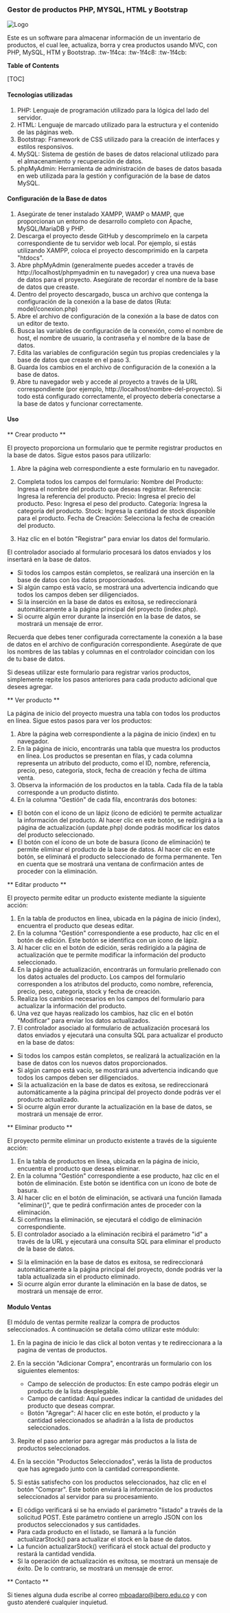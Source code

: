 ### Gestor de productos PHP, MYSQL, HTML y Bootstrap

![Logo](logo.png)

Este es un software para almacenar información de un inventario de productos, el cual lee, actualiza, borra y crea productos usando MVC, con PHP, MySQL, HTM y Bootstrap. :tw-1f4ca: :tw-1f4c8: :tw-1f4cb:

**Table of Contents**

[TOC]

#### Tecnologías utilizadas

1. PHP: Lenguaje de programación utilizado para la lógica del lado del servidor.
2. HTML: Lenguaje de marcado utilizado para la estructura y el contenido de las páginas web.
3. Bootstrap: Framework de CSS utilizado para la creación de interfaces y estilos responsivos.
4. MySQL: Sistema de gestión de bases de datos relacional utilizado para el almacenamiento y recuperación de datos.
5. phpMyAdmin: Herramienta de administración de bases de datos basada en web utilizada para la gestión y configuración de la base de datos MySQL.

#### Configuración de la Base de datos

1. Asegúrate de tener instalado XAMPP, WAMP o MAMP, que proporcionan un entorno de desarrollo completo con Apache, MySQL/MariaDB y PHP.
2. Descarga el proyecto desde GitHub y descomprímelo en la carpeta correspondiente de tu servidor web local. Por ejemplo, si estás utilizando XAMPP, coloca el proyecto descomprimido en la carpeta "htdocs".
3. Abre phpMyAdmin (generalmente puedes acceder a través de http://localhost/phpmyadmin en tu navegador) y crea una nueva base de datos para el proyecto. Asegúrate de recordar el nombre de la base de datos que creaste.
4. Dentro del proyecto descargado, busca un archivo que contenga la configuración de la conexión a la base de datos (Ruta: model/conexion.php)
5. Abre el archivo de configuración de la conexión a la base de datos con un editor de texto.
6. Busca las variables de configuración de la conexión, como el nombre de host, el nombre de usuario, la contraseña y el nombre de la base de datos.
7. Edita las variables de configuración según tus propias credenciales y la base de datos que creaste en el paso 3.
8. Guarda los cambios en el archivo de configuración de la conexión a la base de datos.
9. Abre tu navegador web y accede al proyecto a través de la URL correspondiente (por ejemplo, http://localhost/nombre-del-proyecto). Si todo está configurado correctamente, el proyecto debería conectarse a la base de datos y funcionar correctamente.

#### Uso

** Crear producto **

El proyecto proporciona un formulario que te permite registrar productos en la base de datos. Sigue estos pasos para utilizarlo:

1. Abre la página web correspondiente a este formulario en tu navegador.
2. Completa todos los campos del formulario:
        Nombre del Producto: Ingresa el nombre del producto que deseas registrar.
        Referencia: Ingresa la referencia del producto.
        Precio: Ingresa el precio del producto.
        Peso: Ingresa el peso del producto.
        Categoría: Ingresa la categoría del producto.
        Stock: Ingresa la cantidad de stock disponible para el producto.
        Fecha de Creación: Selecciona la fecha de creación del producto.

3. Haz clic en el botón "Registrar" para enviar los datos del formulario.

El controlador asociado al formulario procesará los datos enviados y los insertará en la base de datos.
* Si todos los campos están completos, se realizará una inserción en la base de datos con los datos proporcionados.
* Si algún campo está vacío, se mostrará una advertencia indicando que todos los campos deben ser diligenciados.
* Si la inserción en la base de datos es exitosa, se redireccionará automáticamente a la página principal del proyecto (index.php).
* Si ocurre algún error durante la inserción en la base de datos, se mostrará un mensaje de error.

Recuerda que debes tener configurada correctamente la conexión a la base de datos en el archivo de configuración correspondiente. Asegúrate de que los nombres de las tablas y columnas en el controlador coincidan con los de tu base de datos.

Si deseas utilizar este formulario para registrar varios productos, simplemente repite los pasos anteriores para cada producto adicional que desees agregar.

** Ver producto **

La página de inicio del proyecto muestra una tabla con todos los productos en línea. Sigue estos pasos para ver los productos:

1. Abre la página web correspondiente a la página de inicio (index) en tu navegador.
2. En la página de inicio, encontrarás una tabla que muestra los productos en línea. Los productos se presentan en filas, y cada columna representa un atributo del producto, como el ID, nombre, referencia, precio, peso, categoría, stock, fecha de creación y fecha de última venta.
3. Observa la información de los productos en la tabla. Cada fila de la tabla corresponde a un producto distinto.
4. En la columna "Gestión" de cada fila, encontrarás dos botones:

* El botón con el icono de un lápiz (ícono de edición) te permite actualizar la información del producto. Al hacer clic en este botón, se redirigirá a la página de actualización (update.php) donde podrás modificar los datos del producto seleccionado.
* El botón con el ícono de un bote de basura (ícono de eliminación) te permite eliminar el producto de la base de datos. Al hacer clic en este botón, se eliminará el producto seleccionado de forma permanente. Ten en cuenta que se mostrará una ventana de confirmación antes de proceder con la eliminación.

** Editar producto **

El proyecto permite editar un producto existente mediante la siguiente acción:

1. En la tabla de productos en línea, ubicada en la página de inicio (index), encuentra el producto que deseas editar.
2. En la columna "Gestión" correspondiente a ese producto, haz clic en el botón de edición. Este botón se identifica con un ícono de lápiz.
3. Al hacer clic en el botón de edición, serás redirigido a la página de actualización que te permite modificar la información del producto seleccionado.
4. En la página de actualización, encontrarás un formulario prellenado con los datos actuales del producto. Los campos del formulario corresponden a los atributos del producto, como nombre, referencia, precio, peso, categoría, stock y fecha de creación.
5. Realiza los cambios necesarios en los campos del formulario para actualizar la información del producto.
6. Una vez que hayas realizado los cambios, haz clic en el botón "Modificar" para enviar los datos actualizados.
7. El controlador asociado al formulario de actualización procesará los datos enviados y ejecutará una consulta SQL para actualizar el producto en la base de datos:

* Si todos los campos están completos, se realizará la actualización en la base de datos con los nuevos datos proporcionados.
* Si algún campo está vacío, se mostrará una advertencia indicando que todos los campos deben ser diligenciados.
* Si la actualización en la base de datos es exitosa, se redireccionará automáticamente a la página principal del proyecto donde podrás ver el producto actualizado.
* Si ocurre algún error durante la actualización en la base de datos, se mostrará un mensaje de error.

** Eliminar producto **

El proyecto permite eliminar un producto existente a través de la siguiente acción:

1. En la tabla de productos en línea, ubicada en la página de inicio, encuentra el producto que deseas eliminar.
2. En la columna "Gestión" correspondiente a ese producto, haz clic en el botón de eliminación. Este botón se identifica con un ícono de bote de basura.
3. Al hacer clic en el botón de eliminación, se activará una función llamada "eliminar()", que te pedirá confirmación antes de proceder con la eliminación.
4. Si confirmas la eliminación, se ejecutará el código de eliminación correspondiente.
5. El controlador asociado a la eliminación recibirá el parámetro "id" a través de la URL y ejecutará una consulta SQL para eliminar el producto de la base de datos.

* Si la eliminación en la base de datos es exitosa, se redireccionará automáticamente a la página principal del proyecto, donde podrás ver la tabla actualizada sin el producto eliminado.
* Si ocurre algún error durante la eliminación en la base de datos, se mostrará un mensaje de error.

#### Modulo Ventas

El módulo de ventas permite realizar la compra de productos seleccionados. A continuación se detalla cómo utilizar este módulo:

1. En la pagina de inicio le das click al boton ventas y te redireccionara a la pagina de ventas de productos.
2. En la sección "Adicionar Compra", encontrarás un formulario con los siguientes elementos:
    * Campo de selección de productos: En este campo podrás elegir un producto de la lista desplegable.
    * Campo de cantidad: Aquí puedes indicar la cantidad de unidades del producto que deseas comprar.
    * Botón "Agregar": Al hacer clic en este botón, el producto y la cantidad seleccionados se añadirán a la lista de productos seleccionados.

3. Repite el paso anterior para agregar más productos a la lista de productos seleccionados.
4. En la sección "Productos Seleccionados", verás la lista de productos que has agregado junto con la cantidad correspondiente.
5. Si estás satisfecho con los productos seleccionados, haz clic en el botón "Comprar". Este botón enviará la información de los productos seleccionados al servidor para su procesamiento.

* El código verificará si se ha enviado el parámetro "listado" a través de la solicitud POST. Este parámetro contiene un arreglo JSON con los productos seleccionados y sus cantidades.
* Para cada producto en el listado, se llamará a la función actualizarStock() para actualizar el stock en la base de datos.
* La función actualizarStock() verificará el stock actual del producto y restará la cantidad vendida.
* Si la operación de actualización es exitosa, se mostrará un mensaje de éxito. De lo contrario, se mostrará un mensaje de error.

** Contacto **

Si tienes alguna duda escribe al correo mboadaro@ibero.edu.co y con gusto atenderé cualquier inquietud.